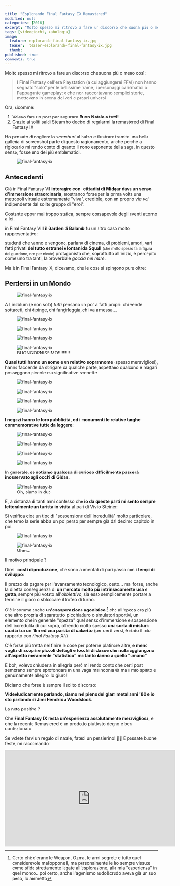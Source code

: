 ```yaml
---

title: "Esplorando Final Fantasy IX Remastered"
modified: null
categories: [2016]
excerpt: "Molto spesso mi ritrovo a fare un discorso che suona più o meno così: I Final Fantasy dell'era Playstation..."
tags: [videogiochi, xabologia]
image:
  feature: esplorando-final-fantasy-ix.jpg
  teaser:  teaser-esplorando-final-fantasy-ix.jpg
  thumb:
published: true
comments: true
---
```


Molto spesso mi ritrovo a fare un discorso che suona più o meno così:

> I Final Fantasy dell'era Playstation (a cui aggiungerei FFVI) non hanno segnato "solo" per le bellissime trame, i personaggi carismatici o l'appagante gameplay: è che non raccontavano semplici storie, mettevano in scena dei veri e propri universi

Ora, sicomme:

1. Volevo fare un post per augurare **Buon Natale a tutti!**
2. Grazie ai soliti saldi Steam ho deciso di regalarmi la remastered di Final Fantasy IX

Ho pensato di cogliere lo _scaraburi_ al balzo e illustrare tramite una bella galleria di screenshot parte di questo ragionamento, anche perché a rigiocarlo mi rendo conto di quanto il nono esponente della saga, in questo senso, fosse uno dei più emblematici.

<figure>
	<img src="/gallery/final-fantasy-ix/buttalesca.jpg" alt="final-fantasy-ix">
</figure>

## Antecedenti

Già in Final Fantasy VII **interagire con i cittadini di Midgar dava un senso d'immersione straordinaria**, mostrando forse per la prima volta una metropoli virtuale estremamente "viva", credibile, con un proprio _via vai_ indipendente dal solito gruppo di "eroi":

Costante eppur mai troppo statica, sempre consapevole degli eventi attorno a lei.

in Final Fantasy VIII **il Garden di Balamb** fu un altro caso molto rappresentativo: 

studenti che vanno e vengono, parlano di cinema, di problemi, amori, vari fatti privati **del tutto estranei e lontani da Squall** <small>(che molto spesso fa la figura del guardone, non per niente)</small> protagonista che, soprattutto all'inizio, è percepito come uno tra tanti, la proverbiale _goccia nel mare_.

Ma è in Final Fantasy IX, dicevamo, che le cose si spingono pure oltre:

## Perdersi in un Mondo

<figure>
	<img src="/gallery/final-fantasy-ix/listinoprezzi.jpg" alt="final-fantasy-ix">
</figure>

A Lindblum (e non solo) _tutti_ pensano un po' ai fatti propri: chi vende sottaceti, chi dipinge, chi fangirleggia, chi va a messa....

<figure>
	<img src="/gallery/final-fantasy-ix/prete.jpg" alt="final-fantasy-ix">
</figure>

<figure>
	<img src="/gallery/final-fantasy-ix/fangirl1.jpg" alt="final-fantasy-ix">
</figure>

<figure>
	<img src="/gallery/final-fantasy-ix/fangirl2.jpg" alt="final-fantasy-ix">
</figure>

<figure>
	<img src="/gallery/final-fantasy-ix/caffe.jpg" alt="final-fantasy-ix">
  <figcaption>BUONGIORNISSIMO!!!!!!!!!!</figcaption>
</figure>

**Quasi tutti hanno un nome e un relativo soprannome** (spesso meravigliosi), hanno faccende da sbrigare da qualche parte, aspettano qualcuno e magari posseggono piccole ma significative scenette.

<figure>
	<img src="/gallery/final-fantasy-ix/ryo.jpg" alt="final-fantasy-ix">
</figure>

<figure>
	<img src="/gallery/final-fantasy-ix/torres1.jpg" alt="final-fantasy-ix">
</figure>

<figure>
	<img src="/gallery/final-fantasy-ix/torres2.jpg" alt="final-fantasy-ix">
</figure>

<figure>
	<img src="/gallery/final-fantasy-ix/sam.jpg" alt="final-fantasy-ix">
</figure>

**I negozi hanno le loro pubblicità, ed i monumenti le relative targhe commemorative tutte da leggere**:

<figure>
	<img src="/gallery/final-fantasy-ix/pescheria.jpg" alt="final-fantasy-ix">
</figure>

<figure>
	<img src="/gallery/final-fantasy-ix/peppe.jpg" alt="final-fantasy-ix">
</figure>

<figure>
	<img src="/gallery/final-fantasy-ix/cliente.jpg" alt="final-fantasy-ix">
</figure>

<figure>
	<img src="/gallery/final-fantasy-ix/cid8.jpg" alt="final-fantasy-ix">
</figure>

In generale, **se notiamo qualcosa di curioso difficilmente passerà inosservato agli occhi di Gidan.**

<figure>
	<img src="/gallery/final-fantasy-ix/cargo.jpg" alt="final-fantasy-ix">
  <figcaption>Oh, siamo in due</figcaption>
</figure>

E, a distanza di tanti anni confesso che **io da queste parti mi sento sempre letteralmente un turista in visita** al pari di Vivi o Steiner:

Si verifica cioè un tipo di "sospensione dell'incredulità" molto particolare, che temo la serie abbia un po' perso per sempre già dal decimo capitolo in poi.

<figure>
	<img src="/gallery/final-fantasy-ix/scigu.jpg" alt="final-fantasy-ix">
</figure>

<figure>
	<img src="/gallery/final-fantasy-ix/manolo.jpg" alt="final-fantasy-ix">
<figcaption>Uhm...</figcaption>  
</figure>

Il motivo principale ?

Direi **i costi di produzione**, che sono aumentati di pari passo con i **tempi di sviluppo**:

Il prezzo da pagare per l'avanzamento tecnologico, certo... ma, forse, anche la diretta conseguenza di **un mercato molto più intrinsecamente usa e getta**, sempre più votato all'_obbiettivo_, sia esso semplicemente portare a termine il gioco o sbloccare il trofeo di turno.

C'è insomma anche **un'esasperazione agonistica** [^agonistica] che all'epoca era più che altro propria di sparatutto, picchiaduro o simulatori sportivi, un elemento che in generale "spezza" quel senso d'immersione e sospensione dell'incredulità di cui sopra, offrendo molto spesso **una sorta di mistura coatta tra un film ed una partita di calcetto** (per certi versi, è stato il mio rapporto con _Final Fantasy XIII_)

C'è forse più fretta nel finire le cose per poterne platinare altre, **e meno voglia di scoprire piccoli dettagli e tocchi di classe che nulla aggiungono all'aspetto meramente "statistico" ma tanto danno a quello "umano".**

E boh, volevo chiuderla in allegria però mi rendo conto che certi post sembrano sempre sprofondare in una vaga malinconia 😅 ma il mio spirito è genuinamente allegro, lo giuro!

Diciamo che forse è sempre il solito discorso:

**Videoludicamente parlando, siamo nel pieno del glam metal anni '80 e io sto parlando di Jimi Hendrix a Woodstock.**

La nota positiva ?

Che **Final Fantasy IX resta un'esperienza assolutamente meravigliosa**, e che la recente Remastered è un prodotto piuttosto degno e ben confezionato !

Se volete farvi un regalo di natale, fateci un pensierino! 🎅🏻 E passate buone feste, mi raccomando!

<iframe width="560" height="315" src="https://www.youtube.com/embed/QJBUZqDPbao" frameborder="0" allowfullscreen></iframe>

[^agonistica]: Certo ehi: c'erano le Weapon, Ozma, le armi segrete e tutto quel considerevole malloppone lì, ma personalmente le ho sempre vissute come sfide strettamente legate all'esplorazione, alla mia "esperienza" in quel mondo...poi certo, anche l'agonismo nudo&crudo aveva già un suo peso, lo ammetto
